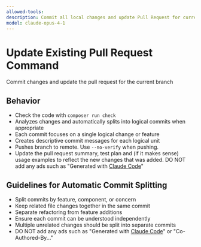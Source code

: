 ```yaml
---
allowed-tools: 
description: Commit all local changes and update Pull Request for current branch
model: claude-opus-4-1
---
```


# Update Existing Pull Request Command

Commit changes and update the pull request for the current branch

## Behavior
- Check the code with `composer run check`
- Analyzes changes and automatically splits into logical commits when appropriate
- Each commit focuses on a single logical change or feature
- Creates descriptive commit messages for each logical unit
- Pushes branch to remote. Use `--no-verify` when pushing. 
- Update the pull request summary, test plan and (if it makes sense) usage examples to reflect the new changes that was added. DO NOT add any ads such as "Generated with [Claude Code](https://claude.ai/code)"

## Guidelines for Automatic Commit Splitting
- Split commits by feature, component, or concern
- Keep related file changes together in the same commit
- Separate refactoring from feature additions
- Ensure each commit can be understood independently
- Multiple unrelated changes should be split into separate commits
- DO NOT add any ads such as "Generated with [Claude Code](https://claude.ai/code)" or "Co-Authored-By..."

